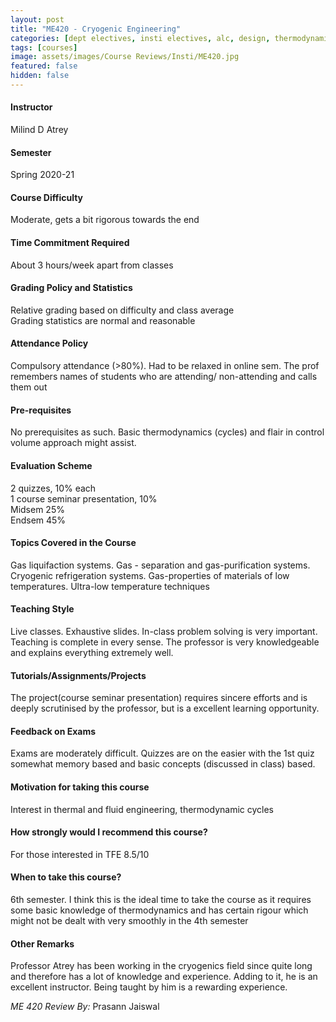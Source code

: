 ```yaml
---
layout: post
title: "ME420 - Cryogenic Engineering"
categories: [dept electives, insti electives, alc, design, thermodynamics / heat transfer, ME]
tags: [courses]
image: assets/images/Course Reviews/Insti/ME420.jpg
featured: false
hidden: false
---
```


#### Instructor
Milind D Atrey

#### Semester
Spring 2020-21

#### Course Difficulty
Moderate, gets a bit rigorous towards the end

#### Time Commitment Required
About 3 hours/week apart from classes 

#### Grading Policy and Statistics
Relative grading based on difficulty and class average  
Grading statistics are normal and reasonable

#### Attendance Policy
Compulsory attendance (>80%). Had to be relaxed in online sem. The prof remembers names of students who are attending/ non-attending and calls them out

#### Pre-requisites
No prerequisites as such. Basic thermodynamics (cycles) and flair in control volume approach might assist. 

#### Evaluation Scheme
2 quizzes, 10% each  
1 course seminar presentation, 10%  
Midsem 25%  
Endsem 45%

#### Topics Covered in the Course
Gas liquifaction systems. Gas - separation and gas-purification systems. Cryogenic refrigeration systems. Gas-properties of materials of low temperatures. Ultra-low temperature techniques

#### Teaching Style
Live classes. Exhaustive slides. In-class problem solving is very important. Teaching is complete in every sense. The professor is very knowledgeable and explains everything extremely well. 

#### Tutorials/Assignments/Projects
The project(course seminar presentation) requires sincere efforts and is deeply scrutinised by the professor, but is a excellent learning opportunity.

#### Feedback on Exams
Exams are moderately difficult. Quizzes are on the easier with the 1st quiz somewhat memory based and basic concepts (discussed in class) based.

#### Motivation for taking this course
Interest in thermal and fluid engineering, thermodynamic cycles

#### How strongly would I recommend this course?
For those interested in TFE 8.5/10

#### When to take this course?
6th semester. I think this is the ideal time to take the course as it requires some basic knowledge of thermodynamics and has certain rigour which might not be dealt with very smoothly in the 4th semester

#### Other Remarks
Professor Atrey has been working in the cryogenics field since quite long and therefore has a lot of knowledge and experience. Adding to it, he is an excellent instructor. Being taught by him is a rewarding experience.

*ME 420 Review By:* Prasann Jaiswal